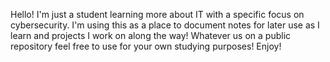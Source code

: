 Hello! I'm just a student learning more about IT with a specific focus on cybersecurity. 
I'm using this as a place to document notes for later use as I learn and projects I work on along the way! Whatever us on a public repository feel free to use for your own studying purposes!
Enjoy!
